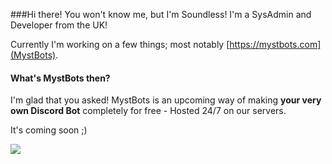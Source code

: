 ###Hi there!
You won't know me, but I'm Soundless!
I'm a SysAdmin and Developer from the UK!

Currently I'm working on a few things; most notably [https://mystbots.com](MystBots).

#### What's MystBots then?
I'm glad that you asked!
MystBots is an upcoming way of making **your very own Discord Bot** completely for free - Hosted 24/7 on our servers.

It's coming soon ;)

![](https://komarev.com/ghpvc/?username=your-github-username)
